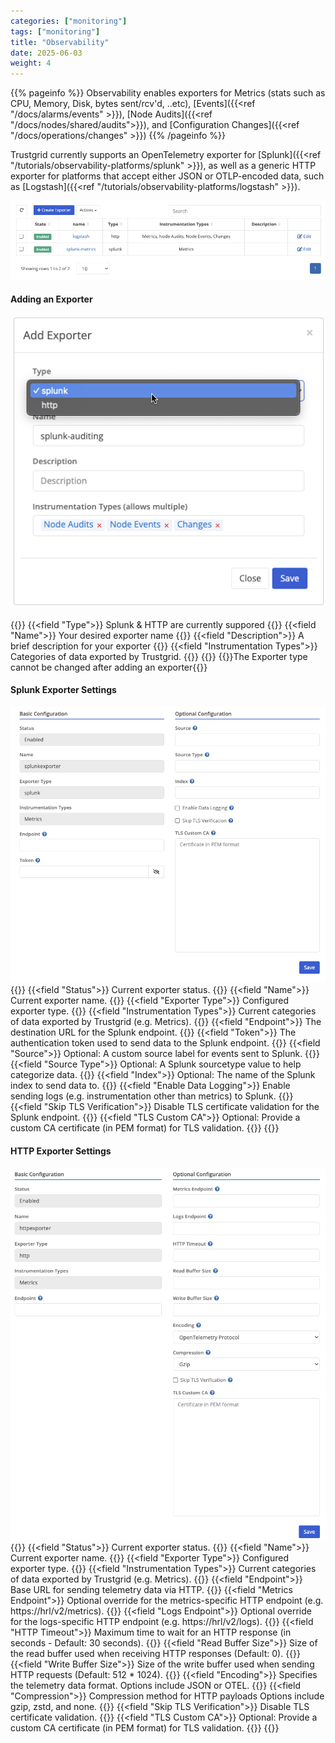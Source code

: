 ```yaml
---
categories: ["monitoring"]
tags: ["monitoring"]
title: "Observability"
date: 2025-06-03
weight: 4
---
```


{{% pageinfo %}}
Observability enables exporters for Metrics (stats such as CPU, Memory, Disk, bytes sent/rcv'd, ..etc), [Events]({{<ref "/docs/alarms/events" >}}), [Node Audits]({{<ref "/docs/nodes/shared/audits">}}), and [Configuration Changes]({{<ref "/docs/operations/changes" >}})
{{% /pageinfo %}}

Trustgrid currently supports an OpenTelemetry exporter for [Splunk]({{<ref "/tutorials/observability-platforms/splunk" >}}), as well as a generic HTTP exporter for platforms that accept either JSON or OTLP-encoded data, such as [Logstash]({{<ref "/tutorials/observability-platforms/logstash" >}}).

![img](observability-exporters.png)

#### Adding an Exporter

![img](create-exporter.png)

{{<fields>}}
{{<field "Type">}}
Splunk & HTTP are currently suppored
{{</field >}}
{{<field "Name">}}
Your desired exporter name
{{</field>}}
{{<field "Description">}}
A brief description for your exporter
{{</field>}}
{{<field "Instrumentation Types">}}
Categories of data exported by Trustgrid.
{{</field>}}
{{</fields>}}
{{<alert>}}The Exporter type cannot be changed after adding an exporter{{</alert>}}

#### Splunk Exporter Settings

![img](splunk-exporter.png)
{{<fields>}}
{{<field "Status">}}
Current exporter status.
{{</field>}}
{{<field "Name">}}
Current exporter name.
{{</field>}}
{{<field "Exporter Type">}}
Configured exporter type.
{{</field>}}
{{<field "Instrumentation Types">}}
Current categories of data exported by Trustgrid (e.g. Metrics).
{{</field>}}
{{<field "Endpoint">}}
The destination URL for the Splunk endpoint.
{{</field>}}
{{<field "Token">}}
The authentication token used to send data to the Splunk endpoint.
{{</field>}}
{{<field "Source">}}
Optional: A custom source label for events sent to Splunk.
{{</field>}}
{{<field "Source Type">}}
Optional: A Splunk sourcetype value to help categorize data.
{{</field>}}
{{<field "Index">}}
Optional: The name of the Splunk index to send data to.
{{</field>}}
{{<field "Enable Data Logging">}}
Enable sending logs (e.g. instrumentation other than metrics) to Splunk.
{{</field>}}
{{<field "Skip TLS Verification">}}
Disable TLS certificate validation for the Splunk endpoint.
{{</field>}}
{{<field "TLS Custom CA">}}
Optional: Provide a custom CA certificate (in PEM format) for TLS validation.
{{</field>}}
{{</fields>}}

#### HTTP Exporter Settings

![img](http-exporter.png)
{{<fields>}}
{{<field "Status">}}
Current exporter status.
{{</field>}}
{{<field "Name">}}
Current exporter name.
{{</field>}}
{{<field "Exporter Type">}}
Configured exporter type.
{{</field>}}
{{<field "Instrumentation Types">}}
Current categories of data exported by Trustgrid (e.g. Metrics).
{{</field>}}
{{<field "Endpoint">}}
Base URL for sending telemetry data via HTTP.
{{</field>}}
{{<field "Metrics Endpoint">}}
Optional override for the metrics-specific HTTP endpoint (e.g. https://hrl/v2/metrics).
{{</field>}}
{{<field "Logs Endpoint">}}
Optional override for the logs-specific HTTP endpoint (e.g. https://hrl/v2/logs).
{{</field>}}
{{<field "HTTP Timeout">}}
Maximum time to wait for an HTTP response (in seconds - Default: 30 seconds).
{{</field>}}
{{<field "Read Buffer Size">}}
Size of the read buffer used when receiving HTTP responses (Default: 0).
{{</field>}}
{{<field "Write Buffer Size">}}
Size of the write buffer used when sending HTTP requests (Default: 512 \* 1024).
{{</field>}}
{{<field "Encoding">}}
Specifies the telemetry data format. Options include JSON or OTEL.
{{</field>}}
{{<field "Compression">}}
Compression method for HTTP payloads Options include gzip, zstd, and none.
{{</field>}}
{{<field "Skip TLS Verification">}}
Disable TLS certificate validation.
{{</field>}}
{{<field "TLS Custom CA">}}
Optional: Provide a custom CA certificate (in PEM format) for TLS validation.
{{</field>}}
{{</fields>}}
